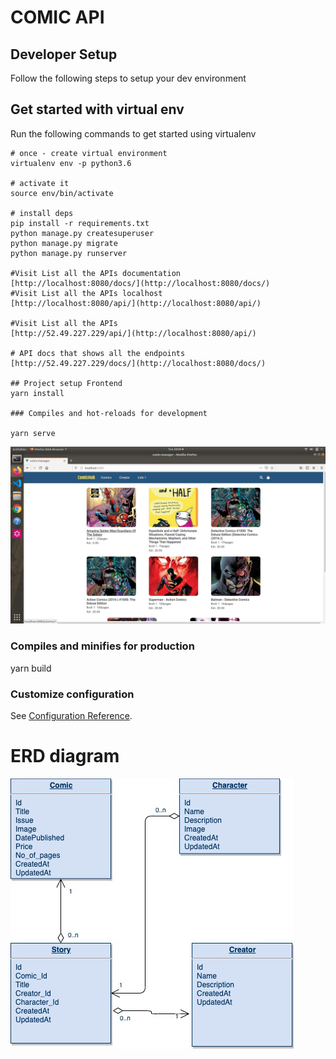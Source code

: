 COMIC API
=========================
Developer Setup
-------------------------------

Follow the following steps to setup your  dev environment

Get started with virtual env
----------------------------

Run the following commands to get started using virtualenv

``` shell
# once - create virtual environment
virtualenv env -p python3.6

# activate it
source env/bin/activate

# install deps
pip install -r requirements.txt
python manage.py createsuperuser
python manage.py migrate
python manage.py runserver

#Visit List all the APIs documentation
[http://localhost:8080/docs/](http://localhost:8080/docs/)
#Visit List all the APIs localhost
[http://localhost:8080/api/](http://localhost:8080/api/)

#Visit List all the APIs
[http://52.49.227.229/api/](http://localhost:8080/api/)

# API docs that shows all the endpoints
[http://52.49.227.229/docs/](http://localhost:8080/docs/)

## Project setup Frontend
yarn install

### Compiles and hot-reloads for development

yarn serve
```
![alt text](img/tt.png "Description goes here")

### Compiles and minifies for production

yarn build


### Customize configuration
See [Configuration Reference](https://cli.vuejs.org/config/).

# ERD diagram
![alt text](img/comic.png "ERD Diagram")





 
